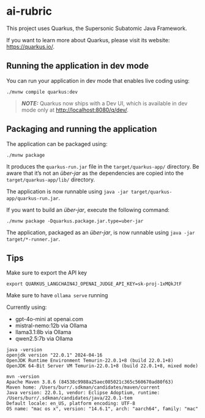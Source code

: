 # ai-rubric

This project uses Quarkus, the Supersonic Subatomic Java Framework.

If you want to learn more about Quarkus, please visit its website: <https://quarkus.io/>.

## Running the application in dev mode

You can run your application in dev mode that enables live coding using:

```shell script
./mvnw compile quarkus:dev
```

> **_NOTE:_**  Quarkus now ships with a Dev UI, which is available in dev mode only at <http://localhost:8080/q/dev/>.

## Packaging and running the application

The application can be packaged using:

```shell script
./mvnw package
```

It produces the `quarkus-run.jar` file in the `target/quarkus-app/` directory.
Be aware that it’s not an _über-jar_ as the dependencies are copied into the `target/quarkus-app/lib/` directory.

The application is now runnable using `java -jar target/quarkus-app/quarkus-run.jar`.

If you want to build an _über-jar_, execute the following command:

```shell script
./mvnw package -Dquarkus.package.jar.type=uber-jar
```

The application, packaged as an _über-jar_, is now runnable using `java -jar target/*-runner.jar`.

## Tips

Make sure to export the API key
```
export QUARKUS_LANGCHAIN4J_OPENAI_JUDGE_API_KEY=sk-proj-1xMQkJtF
```

Make sure to have `ollama serve` running

Currently using:

* gpt-4o-mini at openai.com
* mistral-nemo:12b via Ollama
* llama3.1:8b via Ollama
* qwen2.5:7b via Ollama


```
java -version
openjdk version "22.0.1" 2024-04-16
OpenJDK Runtime Environment Temurin-22.0.1+8 (build 22.0.1+8)
OpenJDK 64-Bit Server VM Temurin-22.0.1+8 (build 22.0.1+8, mixed mode)
```

```
mvn -version
Apache Maven 3.8.6 (84538c9988a25aec085021c365c560670ad80f63)
Maven home: /Users/burr/.sdkman/candidates/maven/current
Java version: 22.0.1, vendor: Eclipse Adoptium, runtime: /Users/burr/.sdkman/candidates/java/22.0.1-tem
Default locale: en_US, platform encoding: UTF-8
OS name: "mac os x", version: "14.6.1", arch: "aarch64", family: "mac"
```